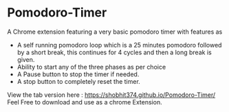 # Pomodoro-Timer
A Chrome extension featuring a very basic pomodoro timer with features as   
* A self running pomodoro loop which is a 25 minutes pomodoro followed by a short break, this continues for 4 cycles and then a long break is given.  
* Ability to start any of the three phases as per choice  
* A Pause button to stop the timer if needed.  
* A stop button to completely reset the timer.  
  
View the tab version here : https://shobhit374.github.io/Pomodoro-Timer/  
Feel Free to download and use as a chrome Extension.

